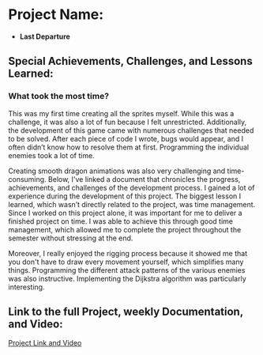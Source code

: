 # Project Name:
- **Last Departure**
## Special Achievements, Challenges, and Lessons Learned:
### What took the most time?
This was my first time creating all the sprites myself. While this was a challenge, it was also a lot of fun because I felt unrestricted. Additionally, the development of this game came with numerous challenges that needed to be solved. After each piece of code I wrote, bugs would appear, and I often didn’t know how to resolve them at first. Programming the individual enemies took a lot of time.

Creating smooth dragon animations was also very challenging and time-consuming. Below, I've linked a document that chronicles the progress, achievements, and challenges of the development process. I gained a lot of experience during the development of this project. The biggest lesson I learned, which wasn’t directly related to the project, was time management. Since I worked on this project alone, it was important for me to deliver a finished project on time. I was able to achieve this through good time management, which allowed me to complete the project throughout the semester without stressing at the end.

Moreover, I really enjoyed the rigging process because it showed me that you don't have to draw every movement yourself, which simplifies many things. Programming the different attack patterns of the various enemies was also instructive. Implementing the Dijkstra algorithm was particularly interesting.

## Link to the full Project, weekly Documentation, and Video:
[Project Link and Video](https://drive.google.com/drive/folders/1hW7uMVgH8L1YE9WBmKmZPSuXZDGE1sjV?usp=drive_link)
